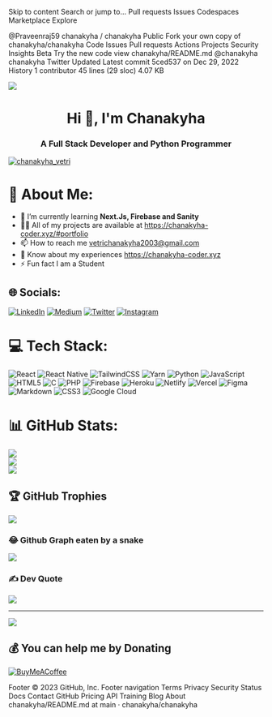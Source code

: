 <!--
<h1 align="center">Hi 👋, I'm Praveenraj</h1>
<h3 align="center">A passionate developer</h3>

<h3>💫About Me:</h3>
<li>🌱 I’m currently learning Machine Learning</li>
<li>💬 Ask me about Python,Java,C,DSA</li>
<h3 align="left">Socials:</h3>
<p align="left">
<a href="https://twitter.com/pravveee" target="blank"><img align="center" src="https://raw.githubusercontent.com/rahuldkjain/github-profile-readme-generator/master/src/images/icons/Social/twitter.svg" alt="pravveee" height="20" width="70" /></a>
<a href="https://linkedin.com/in/praveenraj-p" target="blank"><img align="center" src="https://raw.githubusercontent.com/rahuldkjain/github-profile-readme-generator/master/src/images/icons/Social/linked-in-alt.svg" alt="praveenraj-p" height="30" width="40" /></a>
</p>
  
<h3 align="left">Languages and Tools:</h3>
<p align="left"> <a href="https://www.cprogramming.com/" target="_blank" rel="noreferrer"> <img src="https://raw.githubusercontent.com/devicons/devicon/master/icons/c/c-original.svg" alt="c" width="40" height="40"/> </a> <a href="https://www.w3schools.com/css/" target="_blank" rel="noreferrer"> <img src="https://raw.githubusercontent.com/devicons/devicon/master/icons/css3/css3-original-wordmark.svg" alt="css3" width="40" height="40"/> </a> <a href="https://www.w3.org/html/" target="_blank" rel="noreferrer"> <img src="https://raw.githubusercontent.com/devicons/devicon/master/icons/html5/html5-original-wordmark.svg" alt="html5" width="40" height="40"/> </a> <a href="https://www.java.com" target="_blank" rel="noreferrer"> <img src="https://raw.githubusercontent.com/devicons/devicon/master/icons/java/java-original.svg" alt="java" width="40" height="40"/> </a> <a href="https://developer.mozilla.org/en-US/docs/Web/JavaScript" target="_blank" rel="noreferrer"> <img src="https://raw.githubusercontent.com/devicons/devicon/master/icons/javascript/javascript-original.svg" alt="javascript" width="40" height="40"/> </a> <a href="https://www.mysql.com/" target="_blank" rel="noreferrer"> <img src="https://raw.githubusercontent.com/devicons/devicon/master/icons/mysql/mysql-original-wordmark.svg" alt="mysql" width="40" height="40"/> </a> <a href="https://www.python.org" target="_blank" rel="noreferrer"> <img src="https://raw.githubusercontent.com/devicons/devicon/master/icons/python/python-original.svg" alt="python" width="40" height="40"/> </a> </p>

<p><img align="left" src="https://github-readme-stats.vercel.app/api/top-langs?username=praveenraj59&show_icons=true&locale=en&layout=compact" alt="praveenraj59" style="background-color: black;"/></p>
  

<p>&nbsp;<img align="center" src="https://github-readme-stats.vercel.app/api?username=praveenraj59&show_icons=true&locale=en" alt="praveenraj59" /></p>

<p><img align="center" src="https://github-readme-streak-stats.herokuapp.com/?user=praveenraj59&" alt="praveenraj59" /></p>
--->
Skip to content
Search or jump to…
Pull requests
Issues
Codespaces
Marketplace
Explore
 
@Praveenraj59 
chanakyha
/
chanakyha
Public
Fork your own copy of chanakyha/chanakyha
Code
Issues
Pull requests
Actions
Projects
Security
Insights
Beta Try the new code view
chanakyha/README.md
@chanakyha
chanakyha Twitter Updated
Latest commit 5ced537 on Dec 29, 2022
 History
 1 contributor
45 lines (29 sloc)  4.07 KB

<img src="banner.jpeg">


<h1 align="center">Hi 👋, I'm Chanakyha</h1>
<h3 align="center">A Full Stack Developer and Python Programmer</h3>

<p align="left"> <a href="https://twitter.com/chanakyha_dev" target="blank"><img src="https://img.shields.io/twitter/follow/chanakyha_dev?logo=twitter&style=for-the-badge" alt="chanakyha_vetri" /></a> </p>

# 💫 About Me:
- 🌱 I’m currently learning <b>Next.Js, Firebase and Sanity</b>
- 👨‍💻 All of my projects are available at https://chanakyha-coder.xyz/#portfolio
- 📫 How to reach me vetrichanakyha2003@gmail.com
- 📄 Know about my experiences https://chanakyha-coder.xyz
- ⚡ Fun fact I am a Student<br>



## 🌐 Socials:
[![LinkedIn](https://img.shields.io/badge/LinkedIn-%230077B5.svg?logo=linkedin&logoColor=white)](https://linkedin.com/in/chanakyha-vetrichelvan-21025b135/) [![Medium](https://img.shields.io/badge/Medium-12100E?logo=medium&logoColor=white)](https://medium.com/@Vetrichanakyha) [![Twitter](https://img.shields.io/badge/Twitter-%231DA1F2.svg?logo=Twitter&logoColor=white)](https://twitter.com/Chanakyha_Vetri)
[![Instagram](https://img.shields.io/badge/Instagram-%23E4405F.svg?logo=Instagram&logoColor=white)](https://instagram.com/__._chanakyha_.__)

# 💻 Tech Stack:
![React](https://img.shields.io/badge/react-%2320232a.svg?style=plastic&logo=react&logoColor=%2361DAFB) ![React Native](https://img.shields.io/badge/react_native-%2320232a.svg?style=plastic&logo=react&logoColor=%2361DAFB) ![TailwindCSS](https://img.shields.io/badge/tailwindcss-%2338B2AC.svg?style=plastic&logo=tailwind-css&logoColor=white) ![Yarn](https://img.shields.io/badge/yarn-%232C8EBB.svg?style=plastic&logo=yarn&logoColor=white) ![Python](https://img.shields.io/badge/python-3670A0?style=plastic&logo=python&logoColor=ffdd54) ![JavaScript](https://img.shields.io/badge/javascript-%23323330.svg?style=plastic&logo=javascript&logoColor=%23F7DF1E) ![HTML5](https://img.shields.io/badge/html5-%23E34F26.svg?style=plastic&logo=html5&logoColor=white) ![C](https://img.shields.io/badge/c-%2300599C.svg?style=plastic&logo=c&logoColor=white) ![PHP](https://img.shields.io/badge/php-%23777BB4.svg?style=plastic&logo=php&logoColor=white) ![Firebase](https://img.shields.io/badge/firebase-%23039BE5.svg?style=plastic&logo=firebase) ![Heroku](https://img.shields.io/badge/heroku-%23430098.svg?style=plastic&logo=heroku&logoColor=white) ![Netlify](https://img.shields.io/badge/netlify-%23000000.svg?style=plastic&logo=netlify&logoColor=#00C7B7) ![Vercel](https://img.shields.io/badge/vercel-%23000000.svg?style=plastic&logo=vercel&logoColor=white) 	![Figma](https://img.shields.io/badge/figma-%23F24E1E.svg?style=plastic&logo=figma&logoColor=white) ![Markdown](https://img.shields.io/badge/markdown-%23000000.svg?style=plastic&logo=markdown&logoColor=white) ![CSS3](https://img.shields.io/badge/css3-%231572B6.svg?style=plastic&logo=css3&logoColor=white) ![Google Cloud](https://img.shields.io/badge/Google%20Cloud-%234285F4.svg?style=plastic&logo=google-cloud&logoColor=white)
# 📊 GitHub Stats:
![](https://github-readme-stats.vercel.app/api?username=chanakyha&theme=dark&hide_border=true&include_all_commits=false&count_private=false)<br/>
![](https://github-readme-streak-stats.herokuapp.com/?user=chanakyha&theme=dark&hide_border=true)<br/>
![](https://github-readme-stats.vercel.app/api/top-langs/?username=chanakyha&theme=dark&hide_border=true&include_all_commits=false&count_private=false&layout=compact)

## 🏆 GitHub Trophies
![](https://github-profile-trophy.vercel.app/?username=chanakyha&theme=gruvbox&no-frame=false&no-bg=false&margin-w=4)

### 😂 Github Graph eaten by a snake
<img src="https://github.com/chanakyha/chanakyha/blob/output/github-contribution-grid-snake.svg">

### ✍️ Dev Quote
![](https://quotes-github-readme.vercel.app/api?type=horizontal&theme=dark)

---
[![](https://visitcount.itsvg.in/api?id=chanakyha&icon=0&color=0)](https://visitcount.itsvg.in)

  ## 💰 You can help me by Donating
  [![BuyMeACoffee](https://img.shields.io/badge/Buy%20Me%20a%20Coffee-ffdd00?style=for-the-badge&logo=buy-me-a-coffee&logoColor=black)](https://buymeacoffee.com/chanakyha) 

 
  
Footer
© 2023 GitHub, Inc.
Footer navigation
Terms
Privacy
Security
Status
Docs
Contact GitHub
Pricing
API
Training
Blog
About
chanakyha/README.md at main · chanakyha/chanakyha 
